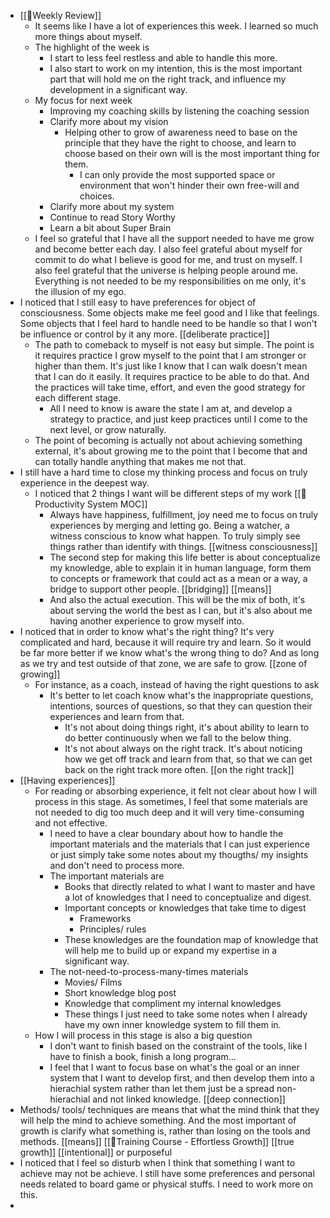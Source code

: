 - [[📝Weekly Review]]
    - It seems like I have a lot of experiences this week. I learned so much more things about myself.
    - The highlight of the week is 
        - I start to less feel restless and able to handle this more. 
        - I also start to work on my intention, this is the most important part that will hold me on the right track, and influence my development in a significant way.
    - My focus for next week
        - Improving my coaching skills by listening the coaching session
        - Clarify more about my vision
            - Helping other to grow of awareness need to base on the principle that they have the right to choose, and learn to choose based on their own will is the most important thing for them.
                - I can only provide the most supported space or environment that won't hinder their own free-will and choices.
        - Clarify more about my system
        - Continue to read Story Worthy
        - Learn a bit about Super Brain
    - I feel so grateful that I have all the support needed to have me grow and become better each day. I also feel grateful about myself for commit to do what I believe is good for me, and trust on myself. I also feel grateful that the universe is helping people around me. Everything is not needed to be my responsibilities on me only, it's the illusion of my ego.
- I noticed that I still easy to have preferences for object of consciousness. Some objects make me feel good and I like that feelings. Some objects that I feel hard to handle need to be handle so that I won't be influence or control by it any more. [[deliberate practice]]
    - The path to comeback to myself is not easy but simple. The point is it requires practice I grow myself to the point that I am stronger or higher than them. It's just like I know that I can walk doesn't mean that I can do it easily. It requires practice to be able to do that. And the practices will take time, effort, and even the good strategy for each different stage. 
        - All I need to know is aware the state I am at, and develop a strategy to practice, and just keep practices until I come to the next level, or grow naturally.
    - The point of becoming is actually not about achieving something external, it's about growing me to the point that I become that and can totally handle anything that makes me not that.
- I still have a hard time to close my thinking process and focus on truly experience in the deepest way.
    - I noticed that 2 things I want will be different steps of my work [[🧭Productivity System MOC]]
        - Always have happiness, fulfillment, joy need me to focus on truly experiences by merging and letting go. Being a watcher, a witness conscious to know what happen. To truly simply see things rather than identify with things. [[witness consciousness]]
        - The second step for making this life better is about conceptualize my knowledge, able to explain it in human language, form them to concepts or framework that could act as a mean or a way, a bridge to support other people. [[bridging]] [[means]]
        - And also the actual execution. This will be the mix of both, it's about serving the world the best as I can, but it's also about me having another experience to grow myself into.
- I noticed that in order to know what's the right thing? It's very complicated and hard, because it will require try and learn. So it would be far more better if we know what's the wrong thing to do? And as long as we try and test outside of that zone, we are safe to grow. [[zone of growing]]
    - For instance, as a coach, instead of having the right questions to ask
        - It's better to let coach know what's the inappropriate questions, intentions, sources of questions, so that they can question their experiences and learn from that. 
            - It's not about doing things right, it's about ability to learn to do better continuously when we fall to the below thing.
            - It's not about always on the right track. It's about noticing how we get off track and learn from that, so that we can get back on the right track more often. [[on the right track]]
- [[Having experiences]] 
    - For reading or absorbing experience, it felt not clear about how I will process in this stage. As sometimes, I feel that some materials are not needed to dig too much deep and it will very time-consuming and not effective.
        - I need to have a clear boundary about how to handle the important materials and the materials that I can just experience or just simply take some notes about my thougths/ my insights and don't need to process more.
        - The important materials are 
            - Books that directly related to what I want to master and have a lot of knowledges that I need to conceptualize and digest.
            -  Important concepts or knowledges that take time to digest
                - Frameworks
                - Principles/ rules
            - These knowledges are the foundation map of knowledge that will help me to build up or expand my expertise in a significant way.
        - The not-need-to-process-many-times materials
            - Movies/ Films
            - Short knowledge blog post
            - Knowledge that compliment my internal knowledges
            - These things I just need to take some notes when I already have my own inner knowledge system to fill them in.
    - How I will process in this stage is also a big question
        - I don't want to finish based on the constraint of the tools, like I have to finish a book, finish a long program...
        - I feel that I want to focus base on what's the goal or an inner system that I want to develop first, and then develop them into a hierachial system rather than let them just be a spread non-hierachial and not linked knowledge. [[deep connection]]
- Methods/ tools/ techniques are means that what the mind think that they will help the mind to achieve something. And the most important of growth is clarify what something is, rather than losing on the tools and methods. [[means]] [[🌱Training Course - Effortless Growth]] [[true growth]] [[intentional]] or purposeful
- I noticed that I feel so disturb when I think that something I want to achieve may not be achieve. I still have some preferences and personal needs related to board game or physical stuffs. I need to work more on this.
- 
